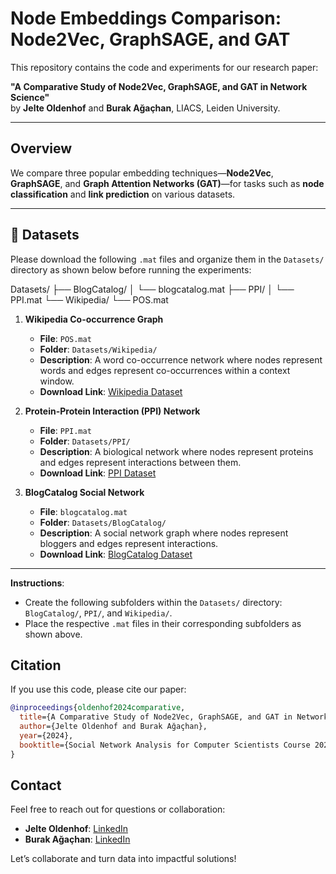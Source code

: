 # Node Embeddings Comparison: Node2Vec, GraphSAGE, and GAT

This repository contains the code and experiments for our research paper:

**"A Comparative Study of Node2Vec, GraphSAGE, and GAT in Network Science"**  
by **Jelte Oldenhof** and **Burak Ağaçhan**, LIACS, Leiden University.

---

## Overview

We compare three popular embedding techniques—**Node2Vec**, **GraphSAGE**, and **Graph Attention Networks (GAT)**—for tasks such as **node classification** and **link prediction** on various datasets.

---

## 📂 Datasets

Please download the following `.mat` files and organize them in the `Datasets/` directory as shown below before running the experiments:

Datasets/
├── BlogCatalog/
│   └── blogcatalog.mat
├── PPI/
│   └── PPI.mat
└── Wikipedia/
└── POS.mat


1. **Wikipedia Co-occurrence Graph**  
   - **File**: `POS.mat`  
   - **Folder**: `Datasets/Wikipedia/`  
   - **Description**: A word co-occurrence network where nodes represent words and edges represent co-occurrences within a context window.  
   - **Download Link**: [Wikipedia Dataset](https://github.com/allenhaozhu/REFINE/tree/main/data)

2. **Protein-Protein Interaction (PPI) Network**  
   - **File**: `PPI.mat`  
   - **Folder**: `Datasets/PPI/`  
   - **Description**: A biological network where nodes represent proteins and edges represent interactions between them.  
   - **Download Link**: [PPI Dataset](http://thebiogrid.org/download.php)

3. **BlogCatalog Social Network**  
   - **File**: `blogcatalog.mat`  
   - **Folder**: `Datasets/BlogCatalog/`  
   - **Description**: A social network graph where nodes represent bloggers and edges represent interactions.  
   - **Download Link**: [BlogCatalog Dataset](https://datasets.syr.edu/datasets/BlogCatalog3.html)

---

**Instructions**:  
- Create the following subfolders within the `Datasets/` directory: `BlogCatalog/`, `PPI/`, and `Wikipedia/`.  
- Place the respective `.mat` files in their corresponding subfolders as shown above.  


## Citation

If you use this code, please cite our paper:

```bibtex
@inproceedings{oldenhof2024comparative,
  title={A Comparative Study of Node2Vec, GraphSAGE, and GAT in Network Science},
  author={Jelte Oldenhof and Burak Ağaçhan},
  year={2024},
  booktitle={Social Network Analysis for Computer Scientists Course 2024}
}
```

## Contact

Feel free to reach out for questions or collaboration:

- **Jelte Oldenhof**: [LinkedIn](https://www.linkedin.com/in/jelte-oldenhof/)
- **Burak Ağaçhan**: [LinkedIn](https://www.linkedin.com/in/cihatburak/)

Let’s collaborate and turn data into impactful solutions!